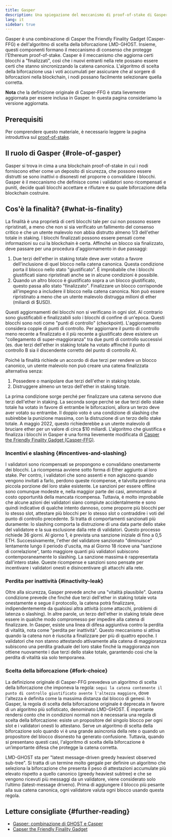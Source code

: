 ```yaml
---
title: Gasper
description: Una spiegazione del meccanismo di proof-of-stake di Gasper.
lang: it
sidebar: true
---
```


Gasper è una combinazione di Casper the Friendly Finality Gadget (Casper-FFG) e dell'algoritmo di scelta della biforcazione LMD-GHOST. Insieme, questi componenti formano il meccanismo di consenso che protegge l'Ethereum proof-of-stake. Casper è il meccanismo che aggiorna certi blocchi a "finalizzati", così che i nuovi entranti nella rete possano essere certi che stanno sincronizzando la catena canonica. L'algoritmo di scelta della biforcazione usa i voti accumulati per assicurare che al sorgere di biforcazioni nella blockchain, i nodi possano facilmente selezionare quella corretta.

**Nota** che la definizione originale di Casper-FFG è stata lievemente aggiornata per essere inclusa in Gasper. In questa pagina consideriamo la versione aggiornata.

## Prerequisiti

Per comprendere questo materiale, è necessario leggere la pagina introduttiva sul [proof-of-stake](/developers/docs/consensus-mechanisms/pos/).

## Il ruolo di Gasper {#role-of-gasper}

Gasper si trova in cima a una blockchain proof-of-stake in cui i nodi forniscono ether come un deposito di sicurezza, che possono essere distrutti se sono inattivi o disonesti nel proporre o convalidare i blocchi. Gasper è il meccanismo che definisce come i validatori sono ricompensati e puniti, decide quali blocchi accettare e rifiutare e su quale biforcazione della blockchain costruire.

## Cos'è la finalità? {#what-is-finality}

La finalità è una proprietà di certi blocchi tale per cui non possono essere ripristinati, a meno che non si sia verificato un fallimento del consenso critico e che un utente malevolo non abbia distrutto almeno 1/3 dell'ether totale in staking. I blocchi finalizzati possono essere pensati come informazioni su cui la blockchain è certa. Affinché un blocco sia finalizzato, deve passare per una procedura d'aggiornamento in due passaggi:

1. Due terzi dell'ether in staking totale deve aver votato a favore dell'inclusione di quel blocco nella catena canonica. Questa condizione porta il blocco nello stato "giustificato". È improbabile che i blocchi giustificati siano ripristinati anche se in alcune condizioni è possibile.
2. Quando un altro blocco è giustificato sopra a un blocco giustificato, questo passa allo stato "finalizzato". Finalizzare un blocco corrisponde all'impegno a includere il blocco nella catena canonica. Non può essere ripristinato a meno che un utente malevolo distrugga milioni di ether (miliardi di $USD).

Questi aggiornamenti dei blocchi non si verificano in ogni slot. Al contrario sono giustificabili e finalizzabili solo i blocchi di confine di un'epoca. Questi blocchi sono noti come "punti di controllo" (checkpoint). L'aggiornamento considera coppie di punti di controllo. Per aggiornare il punto di controllo meno recente a finalizzato e il più recente a giustificato deve esistere un "collegamento di super-maggioranza" tra due punti di controllo successivi (es. due terzi dell'ether in staking totale ha votato affinché il punto di controllo B sia il discendente corretto del punto di controllo A).

Poiché la finalità richiede un accordo di due terzi per rendere un blocco canonico, un utente malevolo non può creare una catena finalizzata alternativa senza:

1. Possedere o manipolare due terzi dell'ether in staking totale.
2. Distruggere almeno un terzo dell'ether in staking totale.

La prima condizione sorge perché per finalizzare una catena servono due terzi dell'ether in staking. La seconda sorge perché se due terzi dello stake totale ha votato in favore di entrambe le biforcazioni, allora un terzo deve aver votato su entrambe. Il doppio voto è una condizione di slashing che subirebbe la punizione massima, con la distruzione di un terzo dello stake totale. A maggio 2022, questo richiederebbe a un utente malevolo di bruciare ether per un valore di circa $10 miliardi. L'algoritmo che giustifica e finalizza i blocchi in Gasper è una forma lievemente modificata di [Casper the Friendly Finality Gadget (Casper-FFG)](https://arxiv.org/pdf/1710.09437.pdf).

### Incentivi e slashing {#incentives-and-slashing}

I validatori sono ricompensati se propongono e convalidano onestamente dei blocchi. La ricompensa avviene sotto forma di Ether aggiunto al loro stake. Per contro, i validatori che sono assenti e non agiscono quando vengono invitati a farlo, perdono queste ricompense, e talvolta perdono una piccola porzione del loro stake esistente. Le sanzioni per essere offline sono comunque modeste e, nella maggior parte dei casi, ammontano al costo opportunità della mancata ricompensa. Tuttavia, è molto improbabile che alcune azioni dei validatori siano compiute accidentalmente e sono quindi indicative di qualche intento dannoso, come proporre più blocchi per lo stesso slot, attestare più blocchi per lo stesso slot o contraddire i voti del punto di controllo precedente. Si tratta di comportamenti sanzionati più duramente: lo slashing comporta la distruzione di una data parte dello stake del validatore e la sua esclusione dalla rete di validatori. Questo processo richiede 36 giorni. Al giorno 1, è prevista una sanzione iniziale di fino a 0,5 ETH. Successivamente, l'ether del validatore sanzionato "diminuisce" lentamente lungo il periodo d'uscita, ma al Giorno 18 riceve una "sanzione di correlazione", tanto maggiore quanti più validatori subiscono contemporaneamente lo slashing. La sanzione massima è rappresentata dall'intero stake. Queste ricompense e sanzioni sono pensate per incentivare i validatori onesti e disincentivare gli attacchi alla rete.

### Perdita per inattività {#inactivity-leak}

Oltre alla sicurezza, Gasper prevede anche una "vitalità plausibile". Questa condizione prevede che finché due terzi dell'ether in staking totale vota onestamente e segue il protocollo, la catena potrà finalizzare, indipendentemente da qualsiasi altra attività (come attacchi, problemi di latenza o slashing). In altre parole, un terzo dell'ether in staking totale deve essere in qualche modo compromesso per impedire alla catena di finalizzare. In Gasper, esiste una linea di difesa aggiuntiva contro la perdita di vitalità, nota come "perdita per inattività". Questo meccanismo si attiva quando la catena non è riuscita a finalizzare per più di quattro epoche. I validatori che non stanno attestando attivamente alla catena di maggioranza subiscono una perdita graduale del loro stake finché la maggioranza non ottiene nuovamente i due terzi dello stake totale, garantendo così che la perdita di vitalità sia solo temporanea.

### Scelta della biforcazione {#fork-choice}

La definizione originale di Casper-FFG prevedeva un algoritmo di scelta della biforcazione che imponeva la regola: `segui la catena contenente il punto di controllo giustificato avente l'altezza maggiore`, dove l'altezza è definita come la massima distanza dal blocco di genesi. In Gasper, la regola di scelta della biforcazione originale è deprecata in favore di un algoritmo più sofisticato, denominato LMD-GHOST. È importante rendersi conto che in condizioni normali non è necessaria una regola di scelta della biforcazione: esiste un propositore del singolo blocco per ogni slot e i validatori onesti lo attestano. Serve un algoritmo di scelta della biforcazione solo quando vi è una grande asincronia della rete o quando un propositore del blocco disonesto ha generato confusione. Tuttavia, quando si presentano questi casi, l'algoritmo di scelta della biforcazione è un’importante difesa che protegge la catena corretta.

LMD-GHOST sta per "latest message-driven greedy heaviest observed sub-tree". Si tratta di un termine molto gergale per definire un algoritmo che seleziona la biforcazione che presenta il peso di attestazioni accumulate più elevato rispetto a quello canonico (greedy heaviest subtree) e che se vengono ricevuti più messaggi da un validatore, viene considerato solo l’ultimo (latest-message driveno). Prima di aggiungere il blocco più pesante alla sua catena canonica, ogni validatore valuta ogni blocco usando questa regola.

## Letture consigliate {#further-reading}

- [Gasper: combinazione di GHOST e Casper](https://arxiv.org/pdf/2003.03052.pdf)
- [Capser the Friendly Finality Gadget](https://arxiv.org/pdf/1710.09437.pdf)
